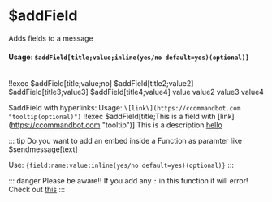 #  $addField
Adds fields to a message

#### Usage: `$addField[title;value;inline(yes/no default=yes)(optional)]`
<br/>
<discord-messages>
	<discord-message :bot="false" role-color="#ffcc9a" author="Member">
		!!exec $addField[title;value;no]
        $addField[title2;value2]
        $addField[title3;value3]
        $addField[title4;value4]
	</discord-message>
	<discord-message :bot="true" role-color="#0099ff" author="Custom Command" avatar="https://media.discordapp.net/avatars/725721249652670555/781224f90c3b841ba5b40678e032f74a.webp">
		<discord-embed
			slot="embeds"
		>
        <discord-embed-fields slot="fields">
				<discord-embed-field fieldTitle="title">
					value
				</discord-embed-field>
				<discord-embed-field :inline="true" fieldTitle="title2">
					value2
				</discord-embed-field>
				<discord-embed-field :inline="true" fieldTitle="title3">
					value3
				</discord-embed-field>
                <discord-embed-field :inline="true" fieldTitle="title4">
					value4
				</discord-embed-field>
		</discord-embed-fields>
		</discord-embed>
	</discord-message>
</discord-messages>

$addField with hyperlinks:
Usage:  `\[link\](https://ccommandbot.com "tooltip(optional)")`
<discord-messages>
	<discord-message :bot="false" role-color="#ffcc9a" author="Member">
		!!exec $addField[title;This is a field with \[link\](https://ccommandbot.com "tooltip")]
	</discord-message>
	<discord-message :bot="true" role-color="#0099ff" author="Custom Command" avatar="https://media.discordapp.net/avatars/725721249652670555/781224f90c3b841ba5b40678e032f74a.webp">
		<discord-embed slot="embeds">
        <discord-embed-fields slot="fields">
				<discord-embed-field fieldTitle="title">
					This is a description <a href="https://ccommandbot.com" target="_blank" title="tooltip">hello</a>
				</discord-embed-field>
		</discord-embed-fields>
		</discord-embed>
	</discord-message>
</discord-messages>

::: tip Do you want to add an embed inside a Function as paramter like $sendmessage[text]

Use: `{field:name:value:inline(yes/no default=yes)(optional)}`
:::

::: danger Please be aware!!
If you add any `:` in this function it will error! Check out [this](../../guide/syntax.md)
:::